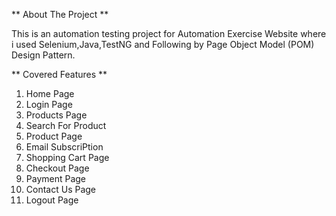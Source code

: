 ** About The Project **

This is an automation testing project for Automation Exercise Website
where i used Selenium,Java,TestNG and Following by Page Object Model (POM) Design Pattern.

** Covered Features **

1. Home Page 
2. Login Page
3. Products Page
4. Search For Product
5. Product Page
6. Email SubscriPtion
7. Shopping Cart Page
8. Checkout Page
9. Payment Page
10. Contact Us Page
11. Logout Page

